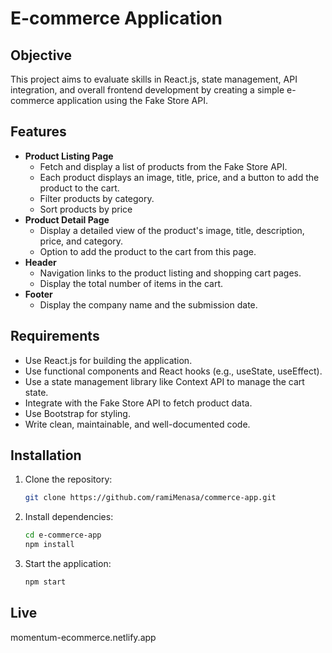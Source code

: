 # E-commerce Application

## Objective
This project aims to evaluate skills in React.js, state management, API integration, and overall frontend development by creating a simple e-commerce application using the Fake Store API.

## Features
- **Product Listing Page**
  - Fetch and display a list of products from the Fake Store API.
  - Each product displays an image, title, price, and a button to add the product to the cart.
  - Filter products by category.
  - Sort products by price
- **Product Detail Page**
  - Display a detailed view of the product's image, title, description, price, and category.
  - Option to add the product to the cart from this page.
- **Header**
  - Navigation links to the product listing and shopping cart pages.
  - Display the total number of items in the cart.
- **Footer**
  - Display the company name and the submission date.


## Requirements
- Use React.js for building the application.
- Use functional components and React hooks (e.g., useState, useEffect).
- Use a state management library like Context API to manage the cart state.
- Integrate with the Fake Store API to fetch product data.
- Use Bootstrap for styling.
- Write clean, maintainable, and well-documented code.

## Installation
1. Clone the repository:
   ```bash
   git clone https://github.com/ramiMenasa/commerce-app.git
2. Install dependencies:
    ```bash
    cd e-commerce-app
    npm install
3. Start the application:
    ```bash
    npm start

## Live
momentum-ecommerce.netlify.app
